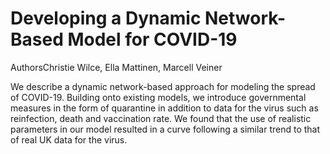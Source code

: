# Developing a Dynamic Network-Based Model for COVID-19

AuthorsChristie Wilce, Ella Mattinen, Marcell Veiner

We describe a dynamic network-based approach for modeling the spread of COVID-19. Building
onto existing models, we introduce governmental measures in the form of quarantine in addition to
data for the virus such as reinfection, death and vaccination rate. We found that the use of realistic
parameters in our model resulted in a curve following a similar trend to that of real UK data for
the virus.
